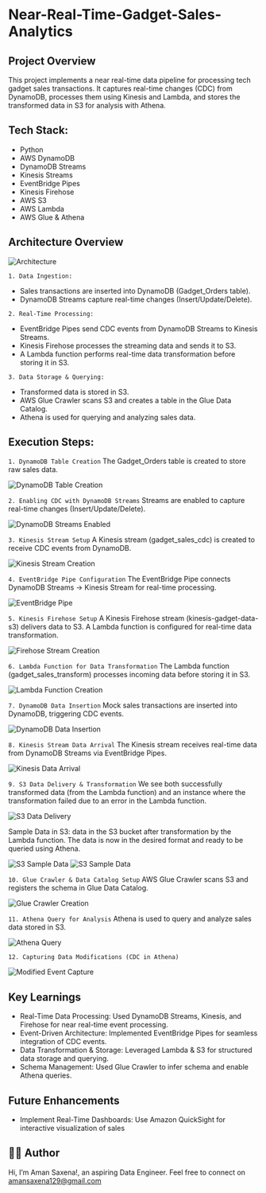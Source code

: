 # Near-Real-Time-Gadget-Sales-Analytics

## Project Overview
This project implements a near real-time data pipeline for processing tech gadget sales transactions. It captures real-time changes (CDC) from DynamoDB, processes them using Kinesis and Lambda, and stores the transformed data in S3 for analysis with Athena.

## Tech Stack:
- Python
- AWS DynamoDB
- DynamoDB Streams
- Kinesis Streams
- EventBridge Pipes
- Kinesis Firehose
- AWS S3
- AWS Lambda
- AWS Glue & Athena

## Architecture Overview
![Architecture](Images/architecture.png)

`1. Data Ingestion:`
 - Sales transactions are inserted into DynamoDB (Gadget_Orders table).
 - DynamoDB Streams capture real-time changes (Insert/Update/Delete).

`2. Real-Time Processing:`
 - EventBridge Pipes send CDC events from DynamoDB Streams to Kinesis Streams.
 - Kinesis Firehose processes the streaming data and sends it to S3.
 - A Lambda function performs real-time data transformation before storing it in S3.

`3. Data Storage & Querying:`
 - Transformed data is stored in S3.
 - AWS Glue Crawler scans S3 and creates a table in the Glue Data Catalog.
 - Athena is used for querying and analyzing sales data.

## Execution Steps:

`1. DynamoDB Table Creation`
The Gadget_Orders table is created to store raw sales data.

![DynamoDB Table Creation](Images/dynamodbtable.png)

`2. Enabling CDC with DynamoDB Streams`
Streams are enabled to capture real-time changes (Insert/Update/Delete).

![DynamoDB Streams Enabled](Images/enabledynamodbstream.png)

`3. Kinesis Stream Setup`
A Kinesis stream (gadget_sales_cdc) is created to receive CDC events from DynamoDB.

![Kinesis Stream Creation](Images/kinesiscdcstream.png)

`4. EventBridge Pipe Configuration`
The EventBridge Pipe connects DynamoDB Streams → Kinesis Stream for real-time processing.

![EventBridge Pipe](Images/eventbridgepipe.png)

`5. Kinesis Firehose Setup`
A Kinesis Firehose stream (kinesis-gadget-data-s3) delivers data to S3.
A Lambda function is configured for real-time data transformation.

![Firehose Stream Creation](Images/firehose.png)

`6. Lambda Function for Data Transformation`
The Lambda function (gadget_sales_transform) processes incoming data before storing it in S3.

![Lambda Function Creation](Images/lambda.png)

`7. DynamoDB Data Insertion`
Mock sales transactions are inserted into DynamoDB, triggering CDC events.

![DynamoDB Data Insertion](Images/dataindynamodb.png)

`8. Kinesis Stream Data Arrival`
The Kinesis stream receives real-time data from DynamoDB Streams via EventBridge Pipes.

![Kinesis Data Arrival](Images/datainkinesisstream.png)

`9. S3 Data Delivery & Transformation`
We see both successfully transformed data (from the Lambda function) and an instance where the transformation failed due to an error in the Lambda function.

![S3 Data Delivery](Images/firehosetos3.png)

Sample Data in S3: data in the S3 bucket after transformation by the Lambda function. The data is now in the desired format and ready to be queried using Athena.

![S3 Sample Data](Images/goodrecordsins3.png)
![S3 Sample Data](Images/goodrecords.png)


`10. Glue Crawler & Data Catalog Setup`
AWS Glue Crawler scans S3 and registers the schema in Glue Data Catalog.

![Glue Crawler Creation](Images/crawler.png)

`11. Athena Query for Analysis`
Athena is used to query and analyze sales data stored in S3.

![Athena Query](Images/athenaresults.png)

`12. Capturing Data Modifications (CDC in Athena)`

![Modified Event Capture](Images/CDC-captured.png)

## Key Learnings
- Real-Time Data Processing: Used DynamoDB Streams, Kinesis, and Firehose for near real-time event processing.
- Event-Driven Architecture: Implemented EventBridge Pipes for seamless integration of CDC events.
- Data Transformation & Storage: Leveraged Lambda & S3 for structured data storage and querying.
- Schema Management: Used Glue Crawler to infer schema and enable Athena queries.

## Future Enhancements

- Implement Real-Time Dashboards: Use Amazon QuickSight for interactive visualization of sales

## 👨‍💻 Author
Hi, I’m Aman Saxena!, an aspiring Data Engineer. Feel free to connect on amansaxena129@gmail.com
